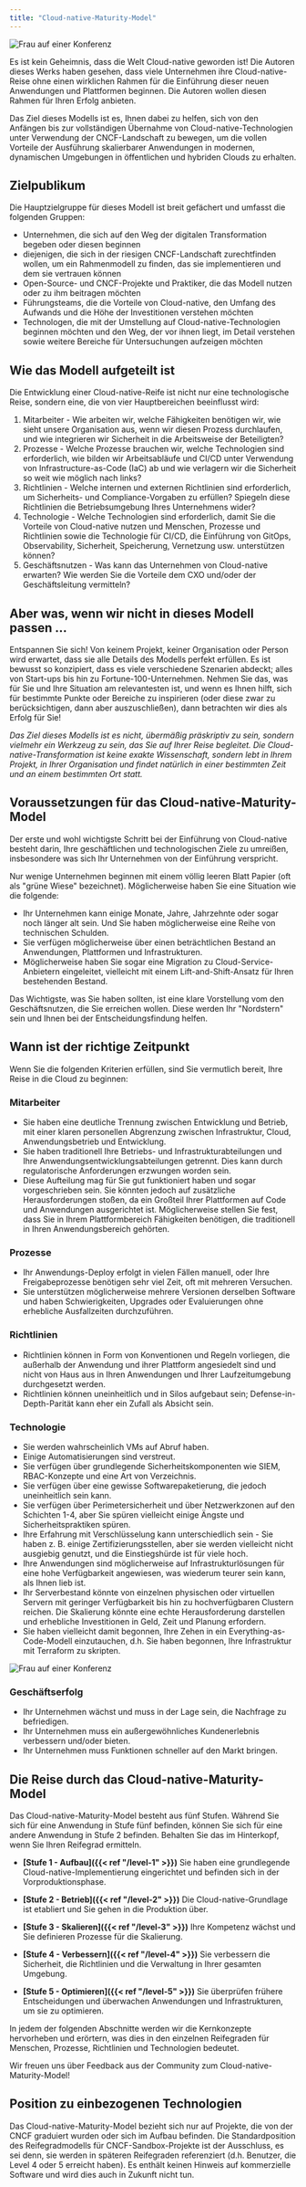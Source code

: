 ```yaml
---
title: "Cloud-native-Maturity-Model"
---
```


![Frau auf einer Konferenz](/images/woman-at-conference.jpg)

Es ist kein Geheimnis, dass die Welt Cloud-native geworden ist! Die Autoren dieses Werks haben gesehen, dass viele Unternehmen ihre Cloud-native-Reise ohne einen wirklichen Rahmen für die Einführung dieser neuen Anwendungen und Plattformen beginnen. Die Autoren wollen diesen Rahmen für Ihren Erfolg anbieten.

Das Ziel dieses Modells ist es, Ihnen dabei zu helfen, sich von den Anfängen bis zur vollständigen Übernahme von Cloud-native-Technologien unter Verwendung der CNCF-Landschaft zu bewegen, um die vollen Vorteile der Ausführung skalierbarer Anwendungen in modernen, dynamischen Umgebungen in öffentlichen und hybriden Clouds zu erhalten.

## Zielpublikum

Die Hauptzielgruppe für dieses Modell ist breit gefächert und umfasst die folgenden Gruppen:

- Unternehmen, die sich auf den Weg der digitalen Transformation begeben oder diesen beginnen
- diejenigen, die sich in der riesigen CNCF-Landschaft zurechtfinden wollen, um ein Rahmenmodell zu finden, das sie implementieren und dem sie vertrauen können
- Open-Source- und CNCF-Projekte und Praktiker, die das Modell nutzen oder zu ihm beitragen möchten
- Führungsteams, die die Vorteile von Cloud-native, den Umfang des Aufwands und die Höhe der Investitionen verstehen möchten
- Technologen, die mit der Umstellung auf Cloud-native-Technologien beginnen möchten und den Weg, der vor ihnen liegt, im Detail verstehen sowie weitere Bereiche für Untersuchungen aufzeigen möchten

## Wie das Modell aufgeteilt ist

Die Entwicklung einer Cloud-native-Reife ist nicht nur eine technologische Reise, sondern eine, die von vier Hauptbereichen beeinflusst wird:

1. Mitarbeiter - Wie arbeiten wir, welche Fähigkeiten benötigen wir, wie sieht unsere Organisation aus, wenn wir diesen Prozess durchlaufen, und wie integrieren wir Sicherheit in die Arbeitsweise der Beteiligten?
2. Prozesse - Welche Prozesse brauchen wir, welche Technologien sind erforderlich, wie bilden wir Arbeitsabläufe und CI/CD unter Verwendung von Infrastructure-as-Code (IaC) ab und wie verlagern wir die Sicherheit so weit wie möglich nach links?
3. Richtlinien - Welche internen und externen Richtlinien sind erforderlich, um Sicherheits- und Compliance-Vorgaben zu erfüllen? Spiegeln diese Richtlinien die Betriebsumgebung Ihres Unternehmens wider?
4. Technologie - Welche Technologien sind erforderlich, damit Sie die Vorteile von Cloud-native nutzen und Menschen, Prozesse und Richtlinien sowie die Technologie für CI/CD, die Einführung von GitOps, Observability, Sicherheit, Speicherung, Vernetzung usw. unterstützen können?
5. Geschäftsnutzen - Was kann das Unternehmen von Cloud-native erwarten? Wie werden Sie die Vorteile dem CXO und/oder der Geschäftsleitung vermitteln?

## Aber was, wenn wir nicht in dieses Modell passen ...

Entspannen Sie sich! Von keinem Projekt, keiner Organisation oder Person wird erwartet, dass sie alle Details des Modells perfekt erfüllen. Es ist bewusst so konzipiert, dass es viele verschiedene Szenarien abdeckt; alles von Start-ups bis hin zu Fortune-100-Unternehmen. Nehmen Sie das, was für Sie und Ihre Situation am relevantesten ist, und wenn es Ihnen hilft, sich für bestimmte Punkte oder Bereiche zu inspirieren (oder diese zwar zu berücksichtigen, dann aber auszuschließen), dann betrachten wir dies als Erfolg für Sie!

*Das Ziel dieses Modells ist es nicht, übermäßig präskriptiv zu sein, sondern vielmehr ein Werkzeug zu sein, das Sie auf Ihrer Reise begleitet. Die Cloud-native-Transformation ist keine exakte Wissenschaft, sondern lebt in Ihrem Projekt, in Ihrer Organisation und findet natürlich in einer bestimmten Zeit und an einem bestimmten Ort statt.*

## Voraussetzungen für das Cloud-native-Maturity-Model

Der erste und wohl wichtigste Schritt bei der Einführung von Cloud-native besteht darin, Ihre geschäftlichen und technologischen Ziele zu umreißen, insbesondere was sich Ihr Unternehmen von der Einführung verspricht.

Nur wenige Unternehmen beginnen mit einem völlig leeren Blatt Papier (oft als "grüne Wiese" bezeichnet). Möglicherweise haben Sie eine Situation wie die folgende:

- Ihr Unternehmen kann einige Monate, Jahre, Jahrzehnte oder sogar noch länger alt sein. Und Sie haben möglicherweise eine Reihe von technischen Schulden.
- Sie verfügen möglicherweise über einen beträchtlichen Bestand an Anwendungen, Plattformen und Infrastrukturen.
- Möglicherweise haben Sie sogar eine Migration zu Cloud-Service-Anbietern eingeleitet, vielleicht mit einem Lift-and-Shift-Ansatz für Ihren bestehenden Bestand.

Das Wichtigste, was Sie haben sollten, ist eine klare Vorstellung vom den Geschäftsnutzen, die Sie erreichen wollen. Diese werden Ihr "Nordstern" sein und Ihnen bei der Entscheidungsfindung helfen.

## Wann ist der richtige Zeitpunkt

Wenn Sie die folgenden Kriterien erfüllen, sind Sie vermutlich bereit, Ihre Reise in die Cloud zu beginnen:

### Mitarbeiter

- Sie haben eine deutliche Trennung zwischen Entwicklung und Betrieb, mit einer klaren personellen Abgrenzung zwischen Infrastruktur, Cloud, Anwendungsbetrieb und Entwicklung.
- Sie haben traditionell Ihre Betriebs- und Infrastrukturabteilungen und Ihre Anwendungsentwicklungsabteilungen getrennt. Dies kann durch regulatorische Anforderungen erzwungen worden sein.
- Diese Aufteilung mag für Sie gut funktioniert haben und sogar vorgeschrieben sein. Sie könnten jedoch auf zusätzliche Herausforderungen stoßen, da ein Großteil Ihrer Plattformen auf Code und Anwendungen ausgerichtet ist. Möglicherweise stellen Sie fest, dass Sie in Ihrem Plattformbereich Fähigkeiten benötigen, die traditionell in Ihren Anwendungsbereich gehörten.

### Prozesse

- Ihr Anwendungs-Deploy erfolgt in vielen Fällen manuell, oder Ihre Freigabeprozesse benötigen sehr viel Zeit, oft mit mehreren Versuchen.
- Sie unterstützen möglicherweise mehrere Versionen derselben Software und haben Schwierigkeiten, Upgrades oder Evaluierungen ohne erhebliche Ausfallzeiten durchzuführen.

### Richtlinien

- Richtlinien können in Form von Konventionen und Regeln vorliegen, die außerhalb der Anwendung und ihrer Plattform angesiedelt sind und nicht von Haus aus in Ihren Anwendungen und Ihrer Laufzeitumgebung durchgesetzt werden.
- Richtlinien können uneinheitlich und in Silos aufgebaut sein; Defense-in-Depth-Parität kann eher ein Zufall als Absicht sein.

### Technologie

- Sie werden wahrscheinlich VMs auf Abruf haben.
- Einige Automatisierungen sind verstreut.
- Sie verfügen über grundlegende Sicherheitskomponenten wie SIEM, RBAC-Konzepte und eine Art von Verzeichnis.
- Sie verfügen über eine gewisse Softwarepaketierung, die jedoch uneinheitlich sein kann.
- Sie verfügen über Perimetersicherheit und über Netzwerkzonen auf den Schichten 1-4, aber Sie spüren vielleicht einige Ängste und Sicherheitspraktiken spüren.
- Ihre Erfahrung mit Verschlüsselung kann unterschiedlich sein - Sie haben z. B. einige Zertifizierungsstellen, aber sie werden vielleicht nicht ausgiebig genutzt, und die Einstiegshürde ist für viele hoch.
- Ihre Anwendungen sind möglicherweise auf Infrastrukturlösungen für eine hohe Verfügbarkeit angewiesen, was wiederum teurer sein kann, als Ihnen lieb ist.
- Ihr Serverbestand könnte von einzelnen physischen oder virtuellen Servern mit geringer Verfügbarkeit bis hin zu hochverfügbaren Clustern reichen. Die Skalierung könnte eine echte Herausforderung darstellen und erhebliche Investitionen in Geld, Zeit und Planung erfordern.
- Sie haben vielleicht damit begonnen, Ihre Zehen in ein Everything-as-Code-Modell einzutauchen, d.h. Sie haben begonnen, Ihre Infrastruktur mit Terraform zu skripten.

![Frau auf einer Konferenz](/images/man-at-conference.jpg)

### Geschäftserfolg

- Ihr Unternehmen wächst und muss in der Lage sein, die Nachfrage zu befriedigen.
- Ihr Unternehmen muss ein außergewöhnliches Kundenerlebnis verbessern und/oder bieten.
- Ihr Unternehmen muss Funktionen schneller auf den Markt bringen.

## Die Reise durch das Cloud-native-Maturity-Model

Das Cloud-native-Maturity-Model besteht aus fünf Stufen. Während Sie sich für eine Anwendung in Stufe fünf befinden, können Sie sich für eine andere Anwendung in Stufe 2 befinden. Behalten Sie das im Hinterkopf, wenn Sie Ihren Reifegrad ermitteln.

* **[Stufe 1 - Aufbau]({{< ref "/level-1" >}})**
  Sie haben eine grundlegende Cloud-native-Implementierung eingerichtet und befinden sich in der Vorproduktionsphase.

* **[Stufe 2 - Betrieb]({{< ref "/level-2" >}})**
  Die Cloud-native-Grundlage ist etabliert und Sie gehen in die Produktion über.

* **[Stufe 3 - Skalieren]({{< ref "/level-3" >}})**
  Ihre Kompetenz wächst und Sie definieren Prozesse für die Skalierung.

* **[Stufe 4 - Verbessern]({{< ref "/level-4" >}})**
  Sie verbessern die Sicherheit, die Richtlinien und die Verwaltung in Ihrer gesamten Umgebung.

* **[Stufe 5 - Optimieren]({{< ref "/level-5" >}})**
  Sie überprüfen frühere Entscheidungen und überwachen Anwendungen und Infrastrukturen, um sie zu optimieren.

In jedem der folgenden Abschnitte werden wir die Kernkonzepte hervorheben und erörtern, was dies in den einzelnen Reifegraden für Menschen, Prozesse, Richtlinien und Technologien bedeutet.

Wir freuen uns über Feedback aus der Community zum Cloud-native-Maturity-Model!

## Position zu einbezogenen Technologien

Das Cloud-native-Maturity-Model bezieht sich nur auf Projekte, die von der CNCF graduiert wurden oder sich im Aufbau befinden. Die Standardposition des Reifegradmodells für CNCF-Sandbox-Projekte ist der Ausschluss, es sei denn, sie werden in späteren Reifegraden referenziert (d.h. Benutzer, die Level 4 oder 5 erreicht haben). Es enthält keinen Hinweis auf kommerzielle Software und wird dies auch in Zukunft nicht tun.

